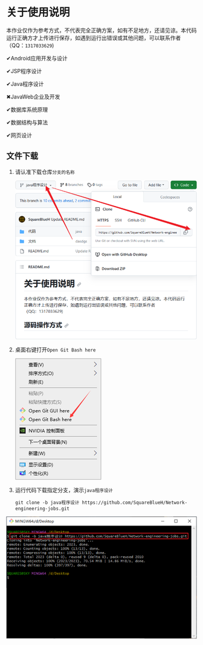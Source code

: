 # 关于使用说明
本作业仅作为参考方式，不代表完全正确方案，如有不足地方，还请见谅。本代码运行正确方才上传进行保存，如遇到运行出错误或其他问题，可以联系作者（QQ：`1317033629`)

✔Android应用开发与设计

✔JSP程序设计

✔Java程序设计

✖JavaWeb企业及开发

✔数据库系统原理

✔数据结构与算法

✔网页设计

## 文件下载

1. 请认准下载仓库`分支的名称`

   ![image-20230921170541216](README.assets/image-20230921170541216.png)

2. 桌面右键打开`Open Git Bash here`

   ![image-20230921170658034](README.assets/image-20230921170658034.png)

3. 运行代码下载指定分支，演示`java程序设计`

   ```
   git clone -b java程序设计 https://github.com/SquareBlueH/Network-engineering-jobs.git
   ```
   
   

![image-20230921212945708](README.assets/image-20230921212945708.png)
